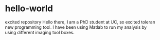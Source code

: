 # hello-world
excited repository
Hello there, I am a PhD student at UC, so excited toleran new programming tool.
I have been using Matlab to run my analysis by using different imaging tool boxes.
